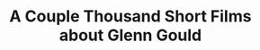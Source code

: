 ---
ee_id: '2147'
site: '1'
type: '2'
url: 2008-082-a-couple-thousand-short-films-about-glenn-gould-publication
title: 'A Couple Thousand Short Films about Glenn Gould '
year: '2008'
display_year: '2008'
medium: Publication
dims: 7.75 x 5 x 0.75
pitch:
ps:
live_url:
related: |-
  [41] 2007-006 A Couple Thousand Short Films About Glenn Gould - 2007-006-a-couple-thousand-short-films-about-glenn-gould
  [43] 2007-007 On C - 2007-007-on-c
youtube:
related_code: https://github.com/coryarcangel/Gould-Pro
imgs: glenn-gould-2008-082-full-1-press-ih.jpg
subheading: "(Publication)"
download:
add_credit:
add_credits: Dexter Sinister
commission:
layout: things-i-made
---